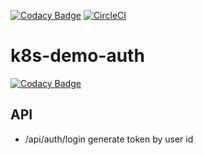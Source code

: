 [![Codacy Badge](https://api.codacy.com/project/badge/Grade/a3bd7493e52b4c67ae1d4833a3367cd4)](https://app.codacy.com/app/dreambo8563/k8s-demo-auth?utm_source=github.com&utm_medium=referral&utm_content=dreambo8563/k8s-demo-auth&utm_campaign=Badge_Grade_Dashboard)
[![CircleCI](https://circleci.com/gh/dreambo8563/k8s-demo-auth.svg?style=svg)](https://circleci.com/gh/dreambo8563/k8s-demo-auth)

# k8s-demo-auth

[![Codacy Badge](https://api.codacy.com/project/badge/Grade/a3bd7493e52b4c67ae1d4833a3367cd4)](https://app.codacy.com/app/dreambo8563/k8s-demo-auth?utm_source=github.com&utm_medium=referral&utm_content=dreambo8563/k8s-demo-auth&utm_campaign=Badge_Grade_Dashboard)

## API

- /api/auth/login generate token by user id
